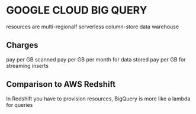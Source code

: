 # GOOGLE CLOUD BIG QUERY
resources are multi-regionalf
serverless column-store data warehouse

## Charges
pay per GB scanned
pay per GB per month for data stored
pay per GB for streaming inserts

## Comparison to AWS Redshift
In Redshift you have to provision resources, BigQuery is more like a lambda
for queries
